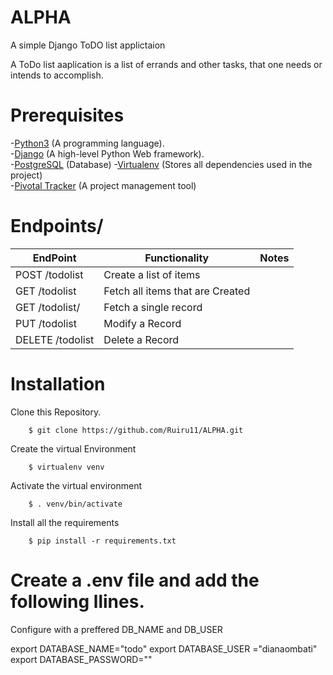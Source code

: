 # ALPHA
A simple Django ToDO list applictaion

A ToDo list aaplication is a list of errands and other tasks, that one needs or intends to accomplish.</br>


# Prerequisites
-[Python3](https://www.python.org/) (A programming language).<br>
-[Django](https://www.djangoproject.com/) (A high-level Python Web framework).<br>
-[PostgreSQL](http://www.postgresqltutorial.com/) (Database)
-[Virtualenv](https://virtualenv.pypa.io/en/latest/) (Stores all dependencies used in the project)<br>
-[Pivotal Tracker](https://www.pivotaltracker.com/dashboard) (A project management tool)<br>

# Endpoints/
EndPoint | Functionality | Notes
---------|---------------|-------
POST /todolist | Create a list of items|
GET /todolist | Fetch all items that are Created | 
GET /todolist/<listId> | Fetch a single record|
PUT /todolist | Modify a Record|
DELETE /todolist | Delete a Record|


# Installation
Clone this Repository.
```
    $ git clone https://github.com/Ruiru11/ALPHA.git
```
Create the virtual Environment
```
    $ virtualenv venv
```
Activate the virtual environment
```
    $ . venv/bin/activate
```
Install all the requirements
```
    $ pip install -r requirements.txt
```


# Create a .env file and add the following llines.
Configure with a preffered DB_NAME and DB_USER

export DATABASE_NAME="todo"
export DATABASE_USER ="dianaombati"
export DATABASE_PASSWORD=""